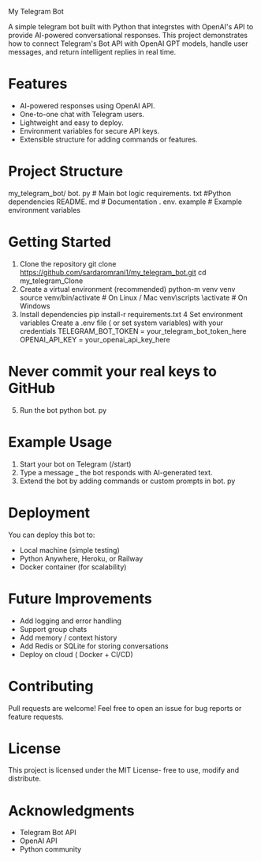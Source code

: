 My Telegram Bot

A simple telegram bot built with Python that integrstes with OpenAI's API
to provide AI-powered conversational responses. 
This project demonstrates how to connect Telegram's Bot API with OpenAI GPT
models, handle user messages, and return intelligent replies in real time. 
# Features 
- AI-powered responses using OpenAI API.
- One-to-one chat with Telegram users.
- Lightweight and easy to deploy.
- Environment variables for secure API keys.
- Extensible structure for adding commands or features.
# Project Structure 
my_telegram_bot/
bot. py # Main bot logic 
requirements. txt #Python dependencies
README. md # Documentation 
. env. example # Example environment variables 
# Getting Started 
1. Clone the repository
   git clone https://github.com/sardaromrani1/my_telegram_bot.git
   cd my_telegram_Clone
2. Create a virtual environment (recommended)
   python-m venv venv
   source venv/bin/activate # On Linux / Mac
   venv\scripts \activate # On Windows
3. Install dependencies
   pip install-r requirements.txt
4 Set environment variables
Create a  .env file ( or set system variables) with your credentials
TELEGRAM_BOT_TOKEN = your_telegram_bot_token_here
OPENAI_API_KEY = your_openai_api_key_here
# Never commit your real keys to GitHub 
5. Run the bot
   python bot. py
# Example Usage 
1. Start your bot on Telegram (/start)
2. Type a message _ the bot responds with AI-generated text.
3. Extend the bot by adding commands or custom prompts in bot. py
# Deployment 
You can deploy this bot to: 
- Local machine (simple testing)
- Python Anywhere, Heroku, or Railway
- Docker container (for scalability)
# Future Improvements
- Add logging and error handling
- Support group chats
- Add memory / context history
- Add Redis or SQLite for storing conversations
- Deploy on cloud ( Docker + CI/CD)
# Contributing
Pull requests are welcome! Feel free to open an issue for bug reports or feature requests. 
# License 
This project is licensed under the MIT License- free to use, modify and distribute. 
# Acknowledgments
- Telegram Bot API
- OpenAI API
- Python community


  
